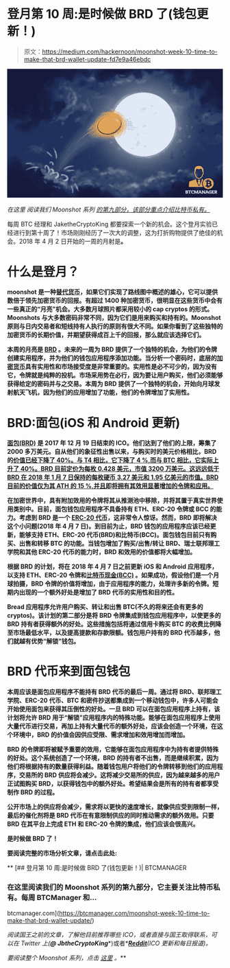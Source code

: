 # 登月第 10 周:是时候做 BRD 了(钱包更新！)

> 原文：<https://medium.com/hackernoon/moonshot-week-10-time-to-make-that-brd-wallet-update-fd7e9a46ebdc>

![](img/2283e4143e6e731fd1a568f26a5992df.png)

*在这里* *阅读我们 Moonshot 系列* [*的第九部分，该部分重点介绍比特币私有。*](https://btcmanager.com/moonshot-week-9-btcp-bitcoin-private-a-forking-craze/)

每周 BTC 经理和 JaketheCryptoKing 都要探索一个新的机会。这个登月实验已经进行到第十周了！市场刚刚经历了一次大的调整，这为打折购物提供了绝佳的机会。2018 年 4 月 2 日开始的一周的月射是[](https://coinmarketcap.com/currencies/bread/)****。****

# **什么是登月？**

**moonshot 是一种[替代货币](https://btcmanager.com/news/altcoin/)，如果它们实现了路线图中概述的雄心，它可以提供数倍于领先加密货币的回报。有超过 1400 种加密货币，很明显在这些货币中会有一些真正的“月亮”机会。大多数月球照片都采用较小的 cap cryptos 的形式。Moonshots 与大多数密码非常不同，因为它们是用来购买和持有的。Moonshot 原则与日内交易者和短线持有人执行的原则有很大不同。如果你看到了这些独特的加密货币的长期价值，并期望获得成百上千的回报，那么就应该选择它们。**

**本周的月亮是 [BRD](https://coinmarketcap.com/currencies/bread/) 。未来的一周为 BRD 提供了一个独特的机会，为他们的令牌创建实用程序，并为他们的钱包应用程序添加功能。当分析一个密码时，底层的[加密货币](https://hackernoon.com/tagged/cryptocurrency)具有实用性和市场接受度是非常重要的。实用性是必不可少的，因为没有它，令牌就是纯粹的投机。市场采用势在必行，因为要让用户购买，他们必须能够获得给定的密码并与之交易。本周为 BRD 提供了一个独特的机会，开始向月球发射航天飞机，因为他们的应用增加了功能，他们的令牌增加了实用性。**

# **BRD:面包(iOS 和 Android 更新)**

**[面包(BRD)](https://token.breadapp.com/en/) 是 2017 年 12 月 19 日结束的 ICO。他们达到了他们的上限，筹集了 2000 多万美元。自从他们的象征性出售以来，与购买时的美元价格相比，BRD 的[价值已经下降了 40%。与 T4 相比，它下降了 4 %,而与 BTC 相比，它实际上升了 40%。BRD 目前定价为每枚 0.428 美元，市值 3200 万美元。这远远低于 BRD 在 2018 年 1 月 7 日保持的每枚硬币 3.27 美元和 1.95 亿美元的市值。BRD 目前的价值仅为其 ATH 的 15 %,并且即将拥有其效用显著增加的令牌和应用。](https://coinmarketcap.com/currencies/bread/)**

**在加密世界中，具有附加效用的令牌将其从推测池中移除，并将其置于真实世界使用类别中。目前，面包钱包应用程序不具备持有 ETH、ERC-20 令牌或 BCC 的能力。考虑到 BRD 是一个 [ERC-20 代币](https://btcmanager.com/erc20-basis-icos/)，这非常令人惊讶。然而，BRD 即将解决这个小问题(2018 年 4 月 7 日)。到目前为止，BRD 钱包的应用程序应该已经更新，能够支持 ETH、ERC-20 代币(BRD)和比特币(BCC)。面包钱包目前只有购买、出售和转移 BTC 的功能。当钱包增加了购买/出售/转让 BRD、瑞士联邦理工学院和其他 ERC-20 代币的能力时，BRD 和效用的价值都将大幅增加。**

**根据 BRD 的计划，将在 2018 年 4 月 7 日之前更新 iOS 和 Android 应用程序，以支持 ETH、ERC-20 令牌和[比特币现金(BCC)](https://btcmanager.com/an-introduction-to-bitcoin-cash/) 。如果成功，假设他们是一个月球拍摄，BRD 令牌的价值将增加，由于应用程序的能力，处理许多新的令牌。短期内出现的一个额外好处是增加了 BRD 代币的实用性和目的性。**

**Bread 应用程序允许用户购买、转让和出售 BTC(不久的将来还会有更多的 cryptos)。该计划的第二部分是将 BRD 令牌集成到钱包应用程序中，以使更多的 BRD 持有者获得额外的好处。这些措施包括将通过信用卡购买 BTC 的收费比例降至市场最低水平，以及提高提款和存款限额。钱包用户持有的 BRD 代币越多，他们就越有优势“解锁”钱包。**

# **BRD 代币来到面包钱包**

**本周应该是面包应用程序不能持有 BRD 代币的最后一周。通过将 BRD、联邦理工学院、ERC-20 代币、BTC 和密件抄送都集成到一个移动钱包中，许多人可能会开始使用面包来获得其压倒性的好处。一旦 BRD 可以在面包应用程序上持有，该计划将允许 BRD 用于“解锁”应用程序内的特殊功能。能够在面包应用程序上使用大量代币进行交易，再加上持有大量代币的额外好处，应该会创造一个环境，在这个环境中，BRD 的价值会因供应受限、需求增加和效用增加而增加。**

**BRD 的令牌即将被赋予重要的效用，它能够在面包应用程序中为持有者提供特殊的好处。这个系统创造了一个环境，BRD 的持有者不出售，而是继续积累，因为他们将根据持有的数量获得利益。随着钱包用户将他们的令牌转移到他们的应用程序，交易所的 BRD 供应将会减少。这将减少交易所的供应，因为越来越多的用户正试图购买 BRD，以获得钱包中的额外好处。希望结果会是所有的持有者都享受制作 BRD 的过程。**

**公开市场上的供应将会减少，需求将以更快的速度增长，就像供应受到限制一样，最后的催化剂将是 BRD 代币在有意限制供应的同时推动需求的额外效用。只要 BRD 在其平台上完成 ETH 和 ERC-20 令牌的集成，他们应该会很高兴。**

**是时候做 BRD 了！**

**要阅读完整的市场分析文章，请点击此处:**

**[](https://btcmanager.com/moonshot-week-10-time-to-make-that-brd-wallet-update/) [## 登月第 10 周:是时候做 BRD 了(钱包更新！)| BTCMANAGER

### 在这里阅读我们的 Moonshot 系列的第九部分，它主要关注比特币私有。每周 BTCManager 和…

btcmanager.com](https://btcmanager.com/moonshot-week-10-time-to-make-that-brd-wallet-update/) 

*阅读国王之前的文章，了解他目前推荐哪些 ICO，或者直接与国王取得联系，可以在 Twitter 上(****@ JbtheCryptoKing****)或者*[***Reddit***](https://redd.it/81hj5q)*(ICO 更新和每日报道)。*

*要阅读整个 Moonshot 系列，点击* [*这里*](https://btcmanager.com/guide/moonshot/) *。***
